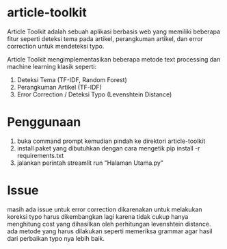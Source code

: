 # article-toolkit
Article Toolkit adalah sebuah aplikasi berbasis web yang memiliki beberapa fitur seperti deteksi tema pada artikel, perangkuman artikel, dan error correction untuk mendeteksi typo.

Article Toolkit mengimplementasikan beberapa metode text processing dan machine learning klasik seperti:
1. Deteksi Tema (TF-IDF, Random Forest)
2. Perangkuman Artikel (TF-IDF)
3. Error Correction / Deteksi Typo (Levenshtein Distance)

# Penggunaan
1. buka command prompt kemudian pindah ke direktori article-toolkit
2. install paket yang dibutuhkan dengan cara mengetik pip install -r requirements.txt
3. jalankan perintah streamlit run "Halaman Utama.py"

# Issue
masih ada issue untuk error correction dikarenakan untuk melakukan koreksi typo harus dikembangkan lagi karena tidak cukup hanya menghitung cost yang dihasilkan oleh perhitungan levenshtein distance.
ada metode yang harus dilakukan seperti memeriksa grammar agar hasil dari perbaikan typo nya lebih baik.
